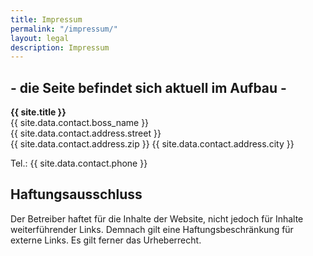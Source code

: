 ```yaml
---
title: Impressum
permalink: "/impressum/"
layout: legal
description: Impressum
---
```


<h2 class="text-center w-100 my-3">
- die Seite befindet sich aktuell im Aufbau -
</h2>

<strong>{{ site.title }}</strong><br>
{{ site.data.contact.boss_name }}<br>
{{ site.data.contact.address.street }}<br>
{{ site.data.contact.address.zip }} {{ site.data.contact.address.city }}

Tel.: {{ site.data.contact.phone }}

## Haftungsausschluss
Der Betreiber haftet für die Inhalte der Website, nicht jedoch für Inhalte weiterführender Links. Demnach gilt eine Haftungsbeschränkung für externe Links. Es gilt ferner das Urheberrecht.
